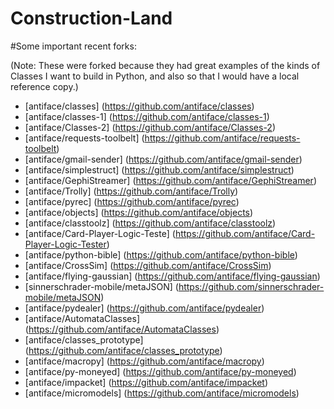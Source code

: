 Construction-Land
=================
#Some important recent forks:

(Note: These were forked because they had great examples of the kinds of Classes I want to build in Python, and also so that I would have a local reference copy.)

* [antiface/classes] (https://github.com/antiface/classes)
* [antiface/classes-1] (https://github.com/antiface/classes-1)
* [antiface/Classes-2] (https://github.com/antiface/Classes-2)
* [antiface/requests-toolbelt] (https://github.com/antiface/requests-toolbelt)
* [antiface/gmail-sender] (https://github.com/antiface/gmail-sender)
* [antiface/simplestruct] (https://github.com/antiface/simplestruct)
* [antiface/GephiStreamer] (https://github.com/antiface/GephiStreamer)
* [antiface/Trolly] (https://github.com/antiface/Trolly)
* [antiface/pyrec] (https://github.com/antiface/pyrec)
* [antiface/objects] (https://github.com/antiface/objects)
* [antiface/classtoolz] (https://github.com/antiface/classtoolz)
* [antiface/Card-Player-Logic-Teste] (https://github.com/antiface/Card-Player-Logic-Tester)
* [antiface/python-bible] (https://github.com/antiface/python-bible)
* [antiface/CrossSim] (https://github.com/antiface/CrossSim)
* [antiface/flying-gaussian] (https://github.com/antiface/flying-gaussian)
* [sinnerschrader-mobile/metaJSON] (https://github.com/sinnerschrader-mobile/metaJSON)
* [antiface/pydealer] (https://github.com/antiface/pydealer)
* [antiface/AutomataClasses] (https://github.com/antiface/AutomataClasses)
* [antiface/classes_prototype] (https://github.com/antiface/classes_prototype)
* [antiface/macropy] (https://github.com/antiface/macropy)
* [antiface/py-moneyed] (https://github.com/antiface/py-moneyed)
* [antiface/impacket] (https://github.com/antiface/impacket)
* [antiface/micromodels] (https://github.com/antiface/micromodels)
